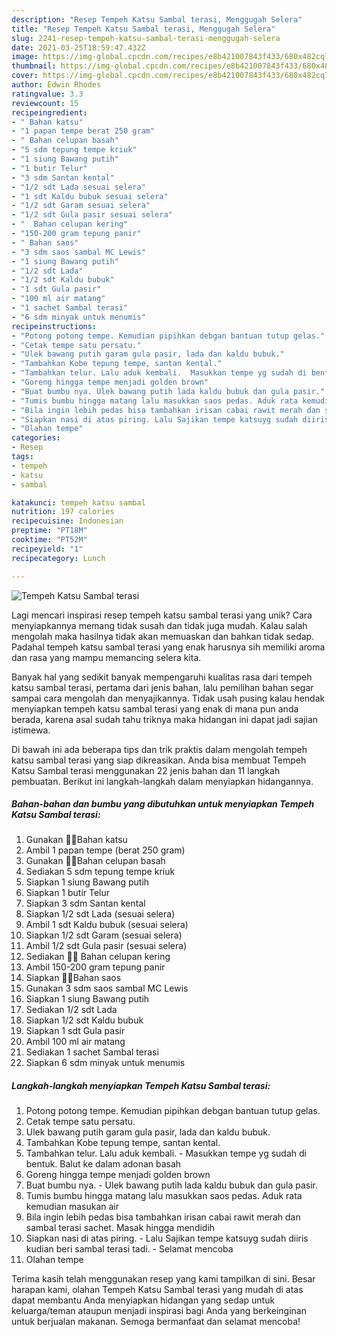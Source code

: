 ```yaml
---
description: "Resep Tempeh Katsu Sambal terasi, Menggugah Selera"
title: "Resep Tempeh Katsu Sambal terasi, Menggugah Selera"
slug: 2241-resep-tempeh-katsu-sambal-terasi-menggugah-selera
date: 2021-03-25T18:59:47.432Z
image: https://img-global.cpcdn.com/recipes/e8b421007843f433/680x482cq70/tempeh-katsu-sambal-terasi-foto-resep-utama.jpg
thumbnail: https://img-global.cpcdn.com/recipes/e8b421007843f433/680x482cq70/tempeh-katsu-sambal-terasi-foto-resep-utama.jpg
cover: https://img-global.cpcdn.com/recipes/e8b421007843f433/680x482cq70/tempeh-katsu-sambal-terasi-foto-resep-utama.jpg
author: Edwin Rhodes
ratingvalue: 3.3
reviewcount: 15
recipeingredient:
- " Bahan katsu"
- "1 papan tempe berat 250 gram"
- " Bahan celupan basah"
- "5 sdm tepung tempe kriuk"
- "1 siung Bawang putih"
- "1 butir Telur"
- "3 sdm Santan kental"
- "1/2 sdt Lada sesuai selera"
- "1 sdt Kaldu bubuk sesuai selera"
- "1/2 sdt Garam sesuai selera"
- "1/2 sdt Gula pasir sesuai selera"
- "  Bahan celupan kering"
- "150-200 gram tepung panir"
- " Bahan saos"
- "3 sdm saos sambal MC Lewis"
- "1 siung Bawang putih"
- "1/2 sdt Lada"
- "1/2 sdt Kaldu bubuk"
- "1 sdt Gula pasir"
- "100 ml air matang"
- "1 sachet Sambal terasi"
- "6 sdm minyak untuk menumis"
recipeinstructions:
- "Potong potong tempe. Kemudian pipihkan debgan bantuan tutup gelas."
- "Cetak tempe satu persatu."
- "Ulek bawang putih garam gula pasir, lada dan kaldu bubuk."
- "Tambahkan Kobe tepung tempe, santan kental."
- "Tambahkan telur. Lalu aduk kembali.  Masukkan tempe yg sudah di bentuk. Balut ke dalam adonan basah"
- "Goreng hingga tempe menjadi golden brown"
- "Buat bumbu nya. Ulek bawang putih lada kaldu bubuk dan gula pasir."
- "Tumis bumbu hingga matang lalu masukkan saos pedas. Aduk rata kemudian masukan air"
- "Bila ingin lebih pedas bisa tambahkan irisan cabai rawit merah dan sambal terasi sachet. Masak hingga mendidih"
- "Siapkan nasi di atas piring. Lalu Sajikan tempe katsuyg sudah diiris kudian beri sambal terasi tadi. Selamat mencoba"
- "Olahan tempe"
categories:
- Resep
tags:
- tempeh
- katsu
- sambal

katakunci: tempeh katsu sambal 
nutrition: 197 calories
recipecuisine: Indonesian
preptime: "PT18M"
cooktime: "PT52M"
recipeyield: "1"
recipecategory: Lunch

---
```



![Tempeh Katsu Sambal terasi](https://img-global.cpcdn.com/recipes/e8b421007843f433/680x482cq70/tempeh-katsu-sambal-terasi-foto-resep-utama.jpg)

Lagi mencari inspirasi resep tempeh katsu sambal terasi yang unik? Cara menyiapkannya memang tidak susah dan tidak juga mudah. Kalau salah mengolah maka hasilnya tidak akan memuaskan dan bahkan tidak sedap. Padahal tempeh katsu sambal terasi yang enak harusnya sih memiliki aroma dan rasa yang mampu memancing selera kita.



Banyak hal yang sedikit banyak mempengaruhi kualitas rasa dari tempeh katsu sambal terasi, pertama dari jenis bahan, lalu pemilihan bahan segar sampai cara mengolah dan menyajikannya. Tidak usah pusing kalau hendak menyiapkan tempeh katsu sambal terasi yang enak di mana pun anda berada, karena asal sudah tahu triknya maka hidangan ini dapat jadi sajian istimewa.


Di bawah ini ada beberapa tips dan trik praktis dalam mengolah tempeh katsu sambal terasi yang siap dikreasikan. Anda bisa membuat Tempeh Katsu Sambal terasi menggunakan 22 jenis bahan dan 11 langkah pembuatan. Berikut ini langkah-langkah dalam menyiapkan hidangannya.

<!--inarticleads1-->

##### Bahan-bahan dan bumbu yang dibutuhkan untuk menyiapkan Tempeh Katsu Sambal terasi:

1. Gunakan  🍍🍍Bahan katsu
1. Ambil 1 papan tempe (berat 250 gram)
1. Gunakan  🍍🍍Bahan celupan basah
1. Sediakan 5 sdm tepung tempe kriuk
1. Siapkan 1 siung Bawang putih
1. Siapkan 1 butir Telur
1. Siapkan 3 sdm Santan kental
1. Siapkan 1/2 sdt Lada (sesuai selera)
1. Ambil 1 sdt Kaldu bubuk (sesuai selera)
1. Siapkan 1/2 sdt Garam (sesuai selera)
1. Ambil 1/2 sdt Gula pasir (sesuai selera)
1. Sediakan  🍍🍍 Bahan celupan kering
1. Ambil 150-200 gram tepung panir
1. Siapkan  🍍🍍Bahan saos
1. Gunakan 3 sdm saos sambal MC Lewis
1. Siapkan 1 siung Bawang putih
1. Sediakan 1/2 sdt Lada
1. Siapkan 1/2 sdt Kaldu bubuk
1. Siapkan 1 sdt Gula pasir
1. Ambil 100 ml air matang
1. Sediakan 1 sachet Sambal terasi
1. Siapkan 6 sdm minyak untuk menumis




<!--inarticleads2-->

##### Langkah-langkah menyiapkan Tempeh Katsu Sambal terasi:

1. Potong potong tempe. Kemudian pipihkan debgan bantuan tutup gelas.
1. Cetak tempe satu persatu.
1. Ulek bawang putih garam gula pasir, lada dan kaldu bubuk.
1. Tambahkan Kobe tepung tempe, santan kental.
1. Tambahkan telur. Lalu aduk kembali.  - Masukkan tempe yg sudah di bentuk. Balut ke dalam adonan basah
1. Goreng hingga tempe menjadi golden brown
1. Buat bumbu nya. - Ulek bawang putih lada kaldu bubuk dan gula pasir.
1. Tumis bumbu hingga matang lalu masukkan saos pedas. Aduk rata kemudian masukan air
1. Bila ingin lebih pedas bisa tambahkan irisan cabai rawit merah dan sambal terasi sachet. Masak hingga mendidih
1. Siapkan nasi di atas piring. - Lalu Sajikan tempe katsuyg sudah diiris kudian beri sambal terasi tadi. - Selamat mencoba
1. Olahan tempe




Terima kasih telah menggunakan resep yang kami tampilkan di sini. Besar harapan kami, olahan Tempeh Katsu Sambal terasi yang mudah di atas dapat membantu Anda menyiapkan hidangan yang sedap untuk keluarga/teman ataupun menjadi inspirasi bagi Anda yang berkeinginan untuk berjualan makanan. Semoga bermanfaat dan selamat mencoba!
